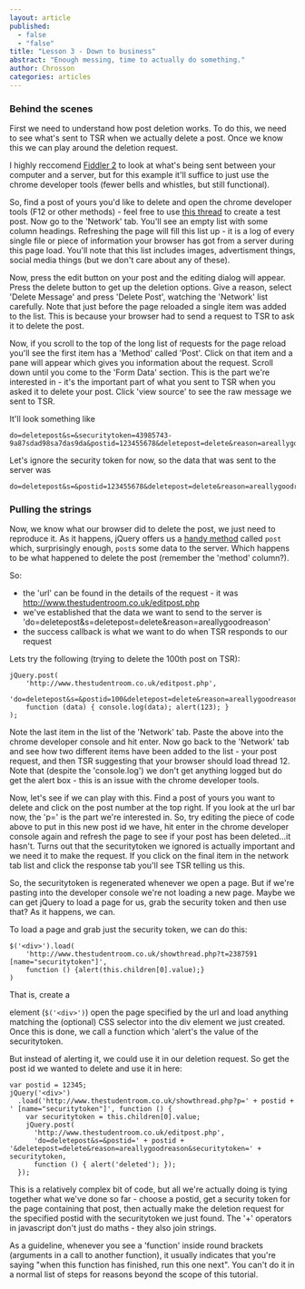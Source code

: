 ```yaml
---
layout: article
published: 
  - false
  - "false"
title: "Lesson 3 - Down to business"
abstract: "Enough messing, time to actually do something."
author: Chrosson
categories: articles
---
```


### Behind the scenes
First we need to understand how post deletion works. To do this, we need to see what's sent to TSR when we actually delete a post. Once we know this we can play around the deletion request.

I highly reccomend [Fiddler 2](http://fiddler2.com/) to look at what's being sent between your computer and a server, but for this example it'll suffice to just use the chrome developer tools (fewer bells and whistles, but still functional).

So, find a post of yours you'd like to delete and open the chrome developer tools (F12 or other methods) - feel free to use [this thread](http://www.thestudentroom.co.uk/showthread.php?t=2387591) to create a test post. Now go to the 'Network' tab. You'll see an empty list with some column headings. Refreshing the page will fill this list up - it is a log of every single file or piece of information your browser has got from a server during this page load. You'll note that this list includes images, advertisment things, social media things (but we don't care about any of these).

Now, press the edit button on your post and the editing dialog will appear. Press the delete button to get up the deletion options. Give a reason, select 'Delete Message' and press 'Delete Post', watching the 'Network' list carefully. Note that just before the page reloaded a single item was added to the list. This is because your browser had to send a request to TSR to ask it to delete the post.

Now, if you scroll to the top of the long list of requests for the page reload you'll see the first item has a 'Method' called 'Post'. Click on that item and a pane will appear which gives you information about the request. Scroll down until you come to the 'Form Data' section. This is the part we're interested in - it's the important part of what you sent to TSR when you asked it to delete your post. Click 'view source' to see the raw message we sent to TSR.

It'll look something like

```
do=deletepost&s=&securitytoken=43985743-9a87sdad98sa7das9da&postid=123455678&deletepost=delete&reason=areallygoodreason
```

Let's ignore the security token for now, so the data that was sent to the server was

```
do=deletepost&s=&postid=123455678&deletepost=delete&reason=areallygoodreason
```

### Pulling the strings
Now, we know what our browser did to delete the post, we just need to reproduce it. As it happens, jQuery offers us a [handy method](http://api.jquery.com/jQuery.post/) called `post` which, surprisingly enough, `post`s some data to the server. Which happens to be what happened to delete the post (remember the 'method' column?).

So:
 - the 'url' can be found in the details of the request - it was http://www.thestudentroom.co.uk/editpost.php
 - we've established that the data we want to send to the server is 'do=deletepost&s=deletepost=delete&reason=areallygoodreason'
 - the success callback is what we want to do when TSR responds to our request

Lets try the following (trying to delete the 100th post on TSR):

```
jQuery.post(
	'http://www.thestudentroom.co.uk/editpost.php',
	'do=deletepost&s=&postid=100&deletepost=delete&reason=areallygoodreason',
    function (data) { console.log(data); alert(123); }
);
```

Note the last item in the list of the 'Network' tab. Paste the above into the chrome developer console and hit enter. Now go back to the 'Network' tab and see how two different items have been added to the list - your post request, and then TSR suggesting that your browser should load thread 12. Note that (despite the 'console.log') we don't get anything logged but do get the alert box - this is an issue with the chrome developer tools.

Now, let's see if we can play with this. Find a post of yours you want to delete and click on the post number at the top right. If you look at the url bar now, the 'p=' is the part we're interested in. So, try editing the piece of code above to put in this new post id we have, hit enter in the chrome developer console again and refresh the page to see if your post has been deleted...it hasn't. Turns out that the securitytoken we ignored is actually important and we need it to make the request. If you click on the final item in the network tab list and click the response tab you'll see TSR telling us this.

So, the securitytoken is regenerated whenever we open a page. But if we're pasting into the developer console we're not loading a new page. Maybe we can get jQuery to load a page for us, grab the security token and then use that? As it happens, we can.

To load a page and grab just the security token, we can do this:

```
$('<div>').load(
	'http://www.thestudentroom.co.uk/showthread.php?t=2387591 [name="securitytoken"]',
    function () {alert(this.children[0].value);}
)
```

That is, create a <div> element (`$('<div>')`) open the page specified by the url and load anything matching the (optional) CSS selector into the div element we just created. Once this is done, we call a function which 'alert's the value of the securitytoken.

But instead of alerting it, we could use it in our deletion request. So get the post id we wanted to delete and use it in here:

```
var postid = 12345;
jQuery('<div>')
  .load('http://www.thestudentroom.co.uk/showthread.php?p=' + postid + ' [name="securitytoken"]', function () {
    var securitytoken = this.children[0].value;
    jQuery.post(
      'http://www.thestudentroom.co.uk/editpost.php',
      'do=deletepost&s=&postid=' + postid + '&deletepost=delete&reason=areallygoodreason&securitytoken=' + securitytoken,
      function () { alert('deleted'); });
  });
```

This is a relatively complex bit of code, but all we're actually doing is tying together what we've done so far - choose a postid, get a security token for the page containing that post, then actually make the deletion request for the specified postid with the securitytoken we just found. The '+' operators in javascript don't just do maths - they also join strings.

As a guideline, whenever you see a 'function' inside round brackets (arguments in a call to another function), it usually indicates that you're saying "when this function has finished, run this one next". You can't do it in a normal list of steps for reasons beyond the scope of this tutorial.
